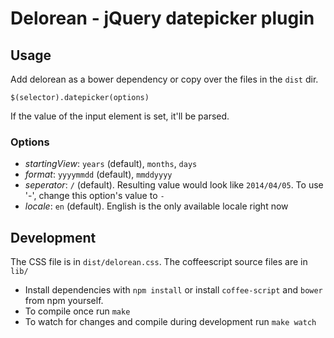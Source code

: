 # Delorean - jQuery datepicker plugin


## Usage

Add delorean as a bower dependency or copy over the files in the `dist` dir.

```
$(selector).datepicker(options)
```

If the value of the input element is set, it'll be parsed.

### Options

* *startingView*: `years` (default), `months`, `days`
* *format*: `yyyymmdd` (default), `mmddyyyy`
* *seperator*: `/` (default). Resulting value would look like `2014/04/05`. To use '-', change this option's value to `-`
* *locale*: `en` (default). English is the only available locale right now


## Development

The CSS file is in `dist/delorean.css`. The coffeescript source files are in `lib/`

* Install dependencies with `npm install` or install `coffee-script` and `bower` from npm yourself.
* To compile once run `make`
* To watch for changes and compile during development run `make watch`
